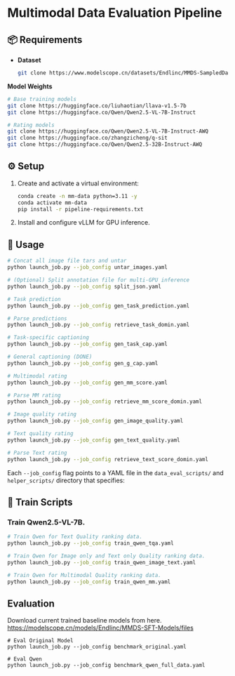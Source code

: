 # Multimodal Data Evaluation Pipeline

## 📦 Requirements

- **Dataset**  
  ```bash
  git clone https://www.modelscope.cn/datasets/Endlinc/MMDS-SampledDataPool.git
  ```

**Model Weights**

  ```bash
  # Base training models
  git clone https://huggingface.co/liuhaotian/llava-v1.5-7b
  git clone https://huggingface.co/Qwen/Qwen2.5-VL-7B-Instruct

  # Rating models
  git clone https://huggingface.co/Qwen/Qwen2.5-VL-7B-Instruct-AWQ
  git clone https://huggingface.co/zhangzicheng/q-sit
  git clone https://huggingface.co/Qwen/Qwen2.5-32B-Instruct-AWQ
  ```

## ⚙️ Setup

1. Create and activate a virtual environment:

   ```bash
   conda create -n mm-data python=3.11 -y
   conda activate mm-data
   pip install -r pipeline-requirements.txt
   ```
2. Install and configure vLLM for GPU inference.

## 🚀 Usage

```bash
# Concat all image file tars and untar
python launch_job.py --job_config untar_images.yaml

# (Optional) Split annotation file for multi-GPU inference
python launch_job.py --job_config split_json.yaml

# Task prediction
python launch_job.py --job_config gen_task_prediction.yaml

# Parse predictions
python launch_job.py --job_config retrieve_task_domin.yaml

# Task-specific captioning
python launch_job.py --job_config gen_task_cap.yaml

# General captioning (DONE)
python launch_job.py --job_config gen_g_cap.yaml

# Multimodal rating
python launch_job.py --job_config gen_mm_score.yaml

# Parse MM rating
python launch_job.py --job_config retrieve_mm_score_domin.yaml

# Image quality rating
python launch_job.py --job_config gen_image_quality.yaml

# Text quality rating
python launch_job.py --job_config gen_text_quality.yaml

# Parse Text rating
python launch_job.py --job_config retrieve_text_score_domin.yaml
```

Each `--job_config` flag points to a YAML file in the `data_eval_scripts/` and `helper_scripts/` directory that specifies:

## 📄 Train Scripts

### Train Qwen2.5-VL-7B.

```bash
# Train Qwen for Text Quality ranking data.
python launch_job.py --job_config train_qwen_tqa.yaml

# Train Qwen for Image only and Text only Quality ranking data.
python launch_job.py --job_config train_qwen_image_text.yaml

# Train Qwen for Multimodal Quality ranking data.
python launch_job.py --job_config train_qwen_mm.yaml
```

## Evaluation

Download current trained baseline models from here.
https://modelscope.cn/models/Endlinc/MMDS-SFT-Models/files

```commandline
# Eval Original Model
python launch_job.py --job_config benchmark_original.yaml

# Eval Qwen
python launch_job.py --job_config benchmark_qwen_full_data.yaml
```
